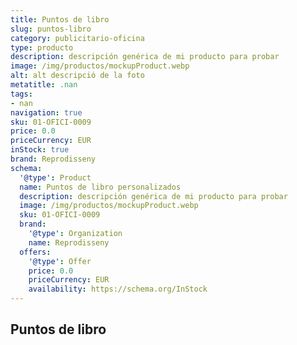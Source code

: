 ```yaml
---
title: Puntos de libro
slug: puntos-libro
category: publicitario-oficina
type: producto
description: descripción genérica de mi producto para probar
image: /img/productos/mockupProduct.webp
alt: alt descripció de la foto
metatitle: .nan
tags:
- nan
navigation: true
sku: 01-OFICI-0009
price: 0.0
priceCurrency: EUR
inStock: true
brand: Reprodisseny
schema:
  '@type': Product
  name: Puntos de libro personalizados
  description: descripción genérica de mi producto para probar
  image: /img/productos/mockupProduct.webp
  sku: 01-OFICI-0009
  brand:
    '@type': Organization
    name: Reprodisseny
  offers:
    '@type': Offer
    price: 0.0
    priceCurrency: EUR
    availability: https://schema.org/InStock
---
```


## Puntos de libro

